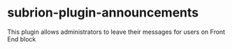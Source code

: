 # subrion-plugin-announcements
This plugin allows administrators to leave their messages for users on Front End block